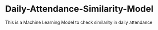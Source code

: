 # Daily-Attendance-Similarity-Model
This is a Machine Learning Model to check similarity in daily attendance
